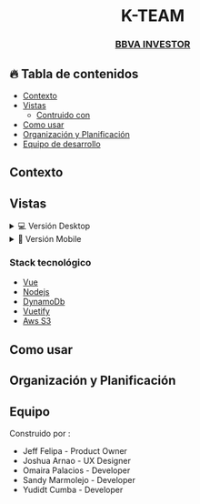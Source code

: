 <h1 align="center">K-TEAM</h1>

<div align="center">
  <h3>
    <a href="http://copy-investor.s3-website-sa-east-1.amazonaws.com/" target="_blank" >
    <a href="http://copy-investor.s3-website-sa-east-1.amazonaws.com/" target="_blank" >
      BBVA INVESTOR
    </a>
  </h3>
</div>

## 🔥 Tabla de contenidos

- [Contexto](#contexto)
- [Vistas](#vistas)
  - [Contruido con](#construido-con)
- [Como usar](#como-usar)
- [Organización y Planificación](#organización-y-planificación)
- [Equipo de desarrollo](#equipo-de-desarrollo)

## Contexto
## Vistas

<details>
  <summary>💻 Versión Desktop</summary>

![screenshot]()

</details>

<details>
  <summary>📱 Versión Mobile</summary>

![screenshot]()
<br>
![screenshot](https://i.imgur.com/ZPgD3xt.png)

</details>

### Stack tecnológico

- [Vue](https://vuejs.org/)
- [Nodejs](https://nodejs.org)
- [DynamoDb](https://aws.amazon.com/es/)
- [Vuetify](https://vuetifyjs.com/en/)
- [Aws S3](https://aws.amazon.com/es/)
## Como usar

## Organización y Planificación


## Equipo

Construido por :

- Jeff Felipa - Product Owner
- Joshua Arnao - UX Designer
- Omaira Palacios - Developer
- Sandy Marmolejo - Developer
- Yudidt Cumba - Developer
